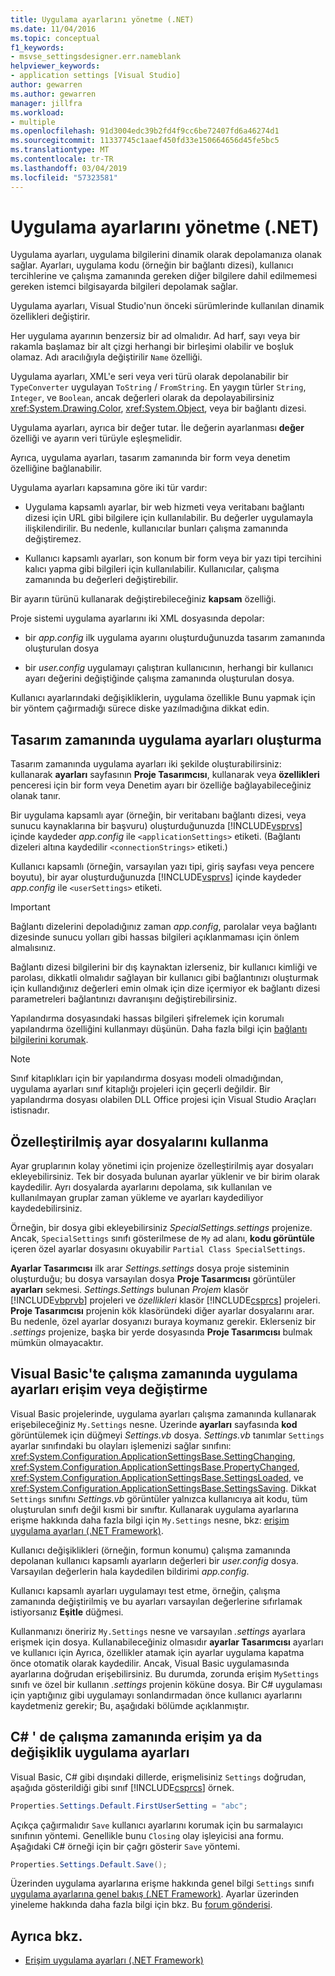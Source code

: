 ```yaml
---
title: Uygulama ayarlarını yönetme (.NET)
ms.date: 11/04/2016
ms.topic: conceptual
f1_keywords:
- msvse_settingsdesigner.err.nameblank
helpviewer_keywords:
- application settings [Visual Studio]
author: gewarren
ms.author: gewarren
manager: jillfra
ms.workload:
- multiple
ms.openlocfilehash: 91d3004edc39b2fd4f9cc6be72407fd6a46274d1
ms.sourcegitcommit: 11337745c1aaef450fd33e150664656d45fe5bc5
ms.translationtype: MT
ms.contentlocale: tr-TR
ms.lasthandoff: 03/04/2019
ms.locfileid: "57323581"
---
```

# <a name="manage-application-settings-net"></a>Uygulama ayarlarını yönetme (.NET)

Uygulama ayarları, uygulama bilgilerini dinamik olarak depolamanıza olanak sağlar. Ayarları, uygulama kodu (örneğin bir bağlantı dizesi), kullanıcı tercihlerine ve çalışma zamanında gereken diğer bilgilere dahil edilmemesi gereken istemci bilgisayarda bilgileri depolamak sağlar.

Uygulama ayarları, Visual Studio'nun önceki sürümlerinde kullanılan dinamik özellikleri değiştirir.

Her uygulama ayarının benzersiz bir ad olmalıdır. Ad harf, sayı veya bir rakamla başlamaz bir alt çizgi herhangi bir birleşimi olabilir ve boşluk olamaz. Adı aracılığıyla değiştirilir `Name` özelliği.

Uygulama ayarları, XML'e seri veya veri türü olarak depolanabilir bir `TypeConverter` uygulayan `ToString` / `FromString`. En yaygın türler `String`, `Integer`, ve `Boolean`, ancak değerleri olarak da depolayabilirsiniz <xref:System.Drawing.Color>, <xref:System.Object>, veya bir bağlantı dizesi.

Uygulama ayarları, ayrıca bir değer tutar. İle değerin ayarlanması **değer** özelliği ve ayarın veri türüyle eşleşmelidir.

Ayrıca, uygulama ayarları, tasarım zamanında bir form veya denetim özelliğine bağlanabilir.

Uygulama ayarları kapsamına göre iki tür vardır:

- Uygulama kapsamlı ayarlar, bir web hizmeti veya veritabanı bağlantı dizesi için URL gibi bilgilere için kullanılabilir. Bu değerler uygulamayla ilişkilendirilir. Bu nedenle, kullanıcılar bunları çalışma zamanında değiştiremez.

- Kullanıcı kapsamlı ayarları, son konum bir form veya bir yazı tipi tercihini kalıcı yapma gibi bilgileri için kullanılabilir. Kullanıcılar, çalışma zamanında bu değerleri değiştirebilir.

Bir ayarın türünü kullanarak değiştirebileceğiniz **kapsam** özelliği.

Proje sistemi uygulama ayarlarını iki XML dosyasında depolar:

- bir *app.config* ilk uygulama ayarını oluşturduğunuzda tasarım zamanında oluşturulan dosya

- bir *user.config* uygulamayı çalıştıran kullanıcının, herhangi bir kullanıcı ayarı değerini değiştiğinde çalışma zamanında oluşturulan dosya.

Kullanıcı ayarlarındaki değişikliklerin, uygulama özellikle Bunu yapmak için bir yöntem çağırmadığı sürece diske yazılmadığına dikkat edin.

## <a name="create-application-settings-at-design-time"></a>Tasarım zamanında uygulama ayarları oluşturma

Tasarım zamanında uygulama ayarları iki şekilde oluşturabilirsiniz: kullanarak **ayarları** sayfasının **Proje Tasarımcısı**, kullanarak veya **özellikleri** penceresi için bir form veya Denetim ayarı bir özelliğe bağlayabileceğiniz olanak tanır.

Bir uygulama kapsamlı ayar (örneğin, bir veritabanı bağlantı dizesi, veya sunucu kaynaklarına bir başvuru) oluşturduğunuzda [!INCLUDE[vsprvs](../code-quality/includes/vsprvs_md.md)] içinde kaydeder *app.config* ile `<applicationSettings>` etiketi. (Bağlantı dizeleri altına kaydedilir `<connectionStrings>` etiketi.)

Kullanıcı kapsamlı (örneğin, varsayılan yazı tipi, giriş sayfası veya pencere boyutu), bir ayar oluşturduğunuzda [!INCLUDE[vsprvs](../code-quality/includes/vsprvs_md.md)] içinde kaydeder *app.config* ile `<userSettings>` etiketi.

> [!IMPORTANT]
> Bağlantı dizelerini depoladığınız zaman *app.config*, parolalar veya bağlantı dizesinde sunucu yolları gibi hassas bilgileri açıklanmaması için önlem almalısınız.
>
> Bağlantı dizesi bilgilerini bir dış kaynaktan izlerseniz, bir kullanıcı kimliği ve parolası, dikkatli olmalıdır sağlayan bir kullanıcı gibi bağlantınızı oluşturmak için kullandığınız değerleri emin olmak için dize içermiyor ek bağlantı dizesi parametreleri bağlantınızı davranışını değiştirebilirsiniz.
>
> Yapılandırma dosyasındaki hassas bilgileri şifrelemek için korumalı yapılandırma özelliğini kullanmayı düşünün. Daha fazla bilgi için [bağlantı bilgilerini korumak](/dotnet/framework/data/adonet/protecting-connection-information).

> [!NOTE]
> Sınıf kitaplıkları için bir yapılandırma dosyası modeli olmadığından, uygulama ayarları sınıf kitaplığı projeleri için geçerli değildir. Bir yapılandırma dosyası olabilen DLL Office projesi için Visual Studio Araçları istisnadır.

## <a name="use-customized-settings-files"></a>Özelleştirilmiş ayar dosyalarını kullanma

Ayar gruplarının kolay yönetimi için projenize özelleştirilmiş ayar dosyaları ekleyebilirsiniz. Tek bir dosyada bulunan ayarlar yüklenir ve bir birim olarak kaydedilir. Ayrı dosyalarda ayarlarını depolama, sık kullanılan ve kullanılmayan gruplar zaman yükleme ve ayarları kaydediliyor kaydedebilirsiniz.

Örneğin, bir dosya gibi ekleyebilirsiniz *SpecialSettings.settings* projenize. Ancak, `SpecialSettings` sınıfı gösterilmese de `My` ad alanı, **kodu görüntüle** içeren özel ayarlar dosyasını okuyabilir `Partial Class SpecialSettings`.

**Ayarlar Tasarımcısı** ilk arar *Settings.settings* dosya proje sisteminin oluşturduğu; bu dosya varsayılan dosya **Proje Tasarımcısı** görüntüler **ayarları** sekmesi. *Settings.Settings* bulunan *Projem* klasör [!INCLUDE[vbprvb](../code-quality/includes/vbprvb_md.md)] projeleri ve *özellikleri* klasör [!INCLUDE[csprcs](../data-tools/includes/csprcs_md.md)] projeleri. **Proje Tasarımcısı** projenin kök klasöründeki diğer ayarlar dosyalarını arar. Bu nedenle, özel ayarlar dosyanızı buraya koymanız gerekir. Eklerseniz bir *.settings* projenize, başka bir yerde dosyasında **Proje Tasarımcısı** bulmak mümkün olmayacaktır.

## <a name="access-or-change-application-settings-at-run-time-in-visual-basic"></a>Visual Basic'te çalışma zamanında uygulama ayarları erişim veya değiştirme

Visual Basic projelerinde, uygulama ayarları çalışma zamanında kullanarak erişebileceğiniz `My.Settings` nesne. Üzerinde **ayarları** sayfasında **kod** görüntülemek için düğmeyi *Settings.vb* dosya. *Settings.vb* tanımlar `Settings` ayarlar sınıfındaki bu olayları işlemenizi sağlar sınıfını: <xref:System.Configuration.ApplicationSettingsBase.SettingChanging>, <xref:System.Configuration.ApplicationSettingsBase.PropertyChanged>, <xref:System.Configuration.ApplicationSettingsBase.SettingsLoaded>, ve <xref:System.Configuration.ApplicationSettingsBase.SettingsSaving>. Dikkat `Settings` sınıfını *Settings.vb* görüntüler yalnızca kullanıcıya ait kodu, tüm oluşturulan sınıfı değil kısmi bir sınıftır. Kullanarak uygulama ayarlarına erişme hakkında daha fazla bilgi için `My.Settings` nesne, bkz: [erişim uygulama ayarları (.NET Framework)](/dotnet/visual-basic/developing-apps/programming/app-settings/accessing-application-settings).

Kullanıcı değişiklikleri (örneğin, formun konumu) çalışma zamanında depolanan kullanıcı kapsamlı ayarların değerleri bir *user.config* dosya. Varsayılan değerlerin hala kaydedilen bildirimi *app.config*.

Kullanıcı kapsamlı ayarları uygulamayı test etme, örneğin, çalışma zamanında değiştirilmiş ve bu ayarları varsayılan değerlerine sıfırlamak istiyorsanız **Eşitle** düğmesi.

Kullanmanızı öneririz `My.Settings` nesne ve varsayılan *.settings* ayarlara erişmek için dosya. Kullanabileceğiniz olmasıdır **ayarlar Tasarımcısı** ayarları ve kullanıcı için Ayrıca, özellikler atamak için ayarlar uygulama kapatma önce otomatik olarak kaydedilir. Ancak, Visual Basic uygulamasında ayarlarına doğrudan erişebilirsiniz. Bu durumda, zorunda erişim `MySettings` sınıfı ve özel bir kullanın *.settings* projenin köküne dosya. Bir C# uygulaması için yaptığınız gibi uygulamayı sonlandırmadan önce kullanıcı ayarlarını kaydetmeniz gerekir; Bu, aşağıdaki bölümde açıklanmıştır.

<!-- markdownlint-disable MD003 -->
## <a name="access-or-change-application-settings-at-run-time-in-c"></a>C# ' de çalışma zamanında erişim ya da değişiklik uygulama ayarları
<!-- markdownlint-enable MD003 -->

Visual Basic, C# gibi dışındaki dillerde, erişmelisiniz `Settings` doğrudan, aşağıda gösterildiği gibi sınıf [!INCLUDE[csprcs](../data-tools/includes/csprcs_md.md)] örnek.

```csharp
Properties.Settings.Default.FirstUserSetting = "abc";
```

Açıkça çağırmalıdır `Save` kullanıcı ayarlarını korumak için bu sarmalayıcı sınıfının yöntemi. Genellikle bunu `Closing` olay işleyicisi ana formu. Aşağıdaki C# örneği için bir çağrı gösterir `Save` yöntemi.

```csharp
Properties.Settings.Default.Save();
```

Üzerinden uygulama ayarlarına erişme hakkında genel bilgi `Settings` sınıfı [uygulama ayarlarına genel bakış (.NET Framework)](/dotnet/framework/winforms/advanced/application-settings-overview). Ayarlar üzerinden yineleme hakkında daha fazla bilgi için bkz. Bu [forum gönderisi](https://social.msdn.microsoft.com/Forums/vstudio/40fbb470-f1e8-4a02-a4a0-9f62b54d0fc4/is-this-possible-propertiessettingsdefault?forum=csharpgeneral).

## <a name="see-also"></a>Ayrıca bkz.

- [Erişim uygulama ayarları (.NET Framework)](/dotnet/visual-basic/developing-apps/programming/app-settings/accessing-application-settings)
